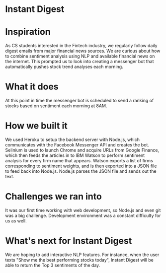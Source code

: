 # Instant Digest

# Inspiration
As CS students interested in the Fintech industry, we regularly follow daily digest emails from major financial news sources. We are curious about how to combine sentiment analysis using NLP and available financial news on the internet. This prompted us to look into creating a messenger bot that automatically pushes stock trend analyses each morning.

# What it does
At this point in time the messenger bot is scheduled to send a ranking of stocks based on sentiment each morning at 8AM.

# How we built it
We used Heroku to setup the backend server with Node.js, which communicates with the Facebook Messenger API and creates the bot. Selinium is used to launch Chrome and acquire URLs from Google Finance, which then feeds the articles in to IBM Watson to perform sentiment analysis for every firm name that appears. Watson exports a list of firms corresponding to sentiment weights, and is then exported into a JSON file to feed back into Node.js. Node.js parses the JSON file and sends out the text.

# Challenges we ran into
It was our first time working with web development, so Node.js and even git was a big challenge. Development environment was a constant difficulty for us as well.

# What's next for Instant Digest
We are hoping to add interactive NLP features. For instance, when the user texts "Show me the best performing stocks today", Instant Digest will be able to return the Top 3 sentiments of the day.
